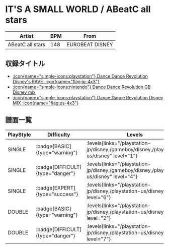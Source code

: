 # IT'S A SMALL WORLD / ABeatC all stars

|Artist|BPM|From|
|------|---|----|
|ABeatC all stars|148|EUROBEAT DISNEY|

## 収録タイトル

- [:icon{name="simple-icons:playstation"} Dance Dance Revolution Disney's RAVE :icon{name="flag:jp-4x3"}](/playstation-jp/disney)
- [:icon{name="simple-icons:nintendo"} Dance Dance Revolution GB Disney mix](/gameboy/disney)
- [:icon{name="simple-icons:playstation"} Dance Dance Revolution Disney MIX :icon{name="flag:us-4x3"}](/playstation-us/disney)

## 譜面一覧

|PlayStyle|Difficulty|Levels|Notes|Movie|
|---------|----------|------|-----|-----|
|SINGLE| :badge[BASIC]{type="warning"}| :levels{links="/playstation-jp/disney,/gameboy/disney,/playstation-us/disney" level="1"}|55/0||
|SINGLE| :badge[DIFFICULT]{type="danger"}| :levels{links="/playstation-jp/disney,/gameboy/disney,/playstation-us/disney" level="4"}|172/0||
|SINGLE| :badge[EXPERT]{type="success"}| :levels{links="/playstation-jp/disney,/playstation-us/disney" level="6"}|219/0||
|DOUBLE| :badge[BASIC]{type="warning"}| :levels{links="/playstation-jp/disney,/playstation-us/disney" level="2"}|55/0||
|DOUBLE| :badge[DIFFICULT]{type="danger"}| :levels{links="/playstation-jp/disney,/playstation-us/disney" level="7"}|205/0||
